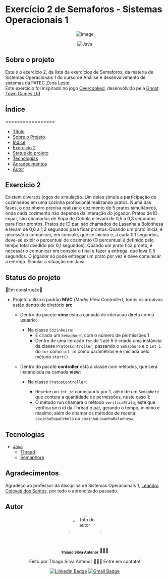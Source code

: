 # Exercício 2 de Semaforos - Sistemas Operacionais 1

<div align="center">
  
![image](https://github.com/thiagosilvaantenor/SemaforosExercicio-2-Overcooked-SO1/assets/99970279/1077f98d-be16-4594-a888-1744ca6cd03c)

![Java](https://img.shields.io/badge/java-%23ED8B00.svg?style=for-the-badge&logo=openjdk&logoColor=white)

</div>

## Sobre o projeto
Este é o exercício 2, da lista de exercícios de Semaforos, da materia de Sistemas Operacionais 1 do curso de Análise e desenvolvimento de sistemas da FATEC Zona Leste.<br>
Este exercício foi inspirado no jogo [Overcooked](https://store.steampowered.com/app/448510/Overcooked/), desenvolvido pela [Ghost Town Games Ltd](https://ghosttowngames.com)

## Índice
=================
<!--ts-->
* [Título](#exercício-2-de-semaforos---sistemas-operacionais-1)
* [Sobre o Projeto](#sobre-o-projeto)
* [Índice](#índice)
* [Exercício 2](#exercício-2)
* [Status do projeto](#status-do-projeto)
* [Tecnologias](#tecnologias)
* [Agradecimentos](#agradecimentos)
* [Autor](#autor)
<!--te-->

## Exercício 2
Existem diversos jogos de simulação. Um deles simula a participação de cozinheiros em
uma cozinha profissional realizando pratos. Numa das fases, o cozinheiro precisa
realizar o cozimento de 5 pratos simultâneos, onde cada cozimento não depende da
interação do jogador. Pratos de ID ímpar, são chamados de Sopa de Cebola e levam de
0,5 a 0,8 segundos para ficar prontos. Pratos de ID par, são chamados de Lasanha a
Bolonhesa e levam de 0,6 a 1,2 segundos para ficar prontos. Quando um prato inicia, é
necessário comunicar, em console, que se iniciou e, a cada 0,1 segundos, deve-se exibir
o percentual de cozimento (O percentual é definido pelo tempo total dividido por 0,1
segundos). Quando um prato fica pronto, é necessário comunicar em console o final e
fazer a entrega, que leva 0,5 segundos. O jogador só pode entregar um prato por vez e
deve comunicar a entrega. Simular a situação em Java.


## Status do projeto
  🚧Em construção🚧 

* Projeto utiliza o padrão **MVC** *(Model View Controller)*, todos os arquivos estão dentro do diretório **src**
  * Dentro do pacote **view** está a camada de interacao direta com o usuario:
    * Na classe `Cozinheiro`:
      * É criado um `Semaphore`, com o número de permissões 1
      * Dentro de uma iteração `for` de 1 até 5 é criado uma instância da classe `PratosController`, passando o `Semaphore` e o `int i` do `for` como `int id` como parâmetros e é iniciada pelo método `start()`
    
  * Dentro do pacote **controller** está a classe com métodos, que será instanciada na camada **view**:  
    * Na classe `PratosController`:
    
      * Recebe um `int id` começando por 1, além de um `Semaphore` que contera a quantidade de permissões, neste caso 1;
      * O método run chamara o método `verificaPrato`, este que verifica se o id da Thread é par, gerando o tempo, minimo e maximo, além de chamar os métodos de receita: `cozinhaSopaCebola` ou `cozinhaLasanhaBolonhesa`;

## Tecnologias
- [Java](https://www.oracle.com/br/java/)
  - [Thread](https://docs.oracle.com/javase/8/docs/api/java/lang/Thread.html)
  - [Semaphore](https://docs.oracle.com/javase/8/docs/api/java/util/concurrent/Semaphore.html)

## Agradecimentos
Agradeço ao professor da disciplina de Sistemas Operacionais 1, [Leandro Colevati dos Santos](https://www.leandrocolevati.com.br/index.jsp), por todo o aprendizado passado.

## Autor

<div align="center">
<a href="https://www.linkedin.com/in/thiago-antenor/">
<img style="border-radius: 50%;" src="https://avatars.githubusercontent.com/u/99970279?v=4" width="100px;" alt="foto do autor"/>
 <br />
 <sub><b>Thiago Silva Antenor</b></sub></a> <a href="https://www.linkedin.com/in/thiago-antenor/" title="Linkedin"> 🧑🏾‍💻</a>


Feito por Thiago Silva Antenor 👨🏾‍💻 Entre em contato!

[![Linkedin Badge](https://img.shields.io/badge/-Thiago-blue?style=flat-square&logo=Linkedin&logoColor=white&link=https://www.linkedin.com/in/thiago-antenor/)](https://www.linkedin.com/in/thiago-antenor/) 
[![Gmail Badge](https://img.shields.io/badge/-thiagoantenor31@gmail.com-c14438?style=flat-square&logo=Gmail&logoColor=white&link=mailto:thiagoantenor31.com)](mailto:thiagoantenor31.com)
</div>
